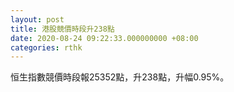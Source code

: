 ```yaml
---
layout: post
title: 港股競價時段升238點
date: 2020-08-24 09:22:33.000000000 +08:00
categories: rthk
---
```


恒生指數競價時段報25352點，升238點，升幅0.95%。
